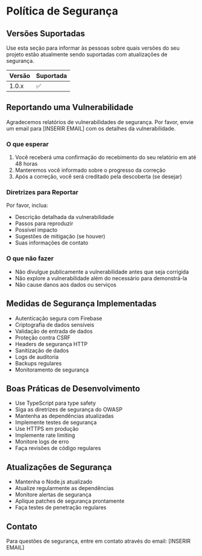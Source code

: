# Política de Segurança

## Versões Suportadas

Use esta seção para informar às pessoas sobre quais versões do seu projeto estão atualmente sendo suportadas com atualizações de segurança.

| Versão | Suportada          |
| ------ | ------------------ |
| 1.0.x  | :white_check_mark: |

## Reportando uma Vulnerabilidade

Agradecemos relatórios de vulnerabilidades de segurança. Por favor, envie um email para [INSERIR EMAIL] com os detalhes da vulnerabilidade.

### O que esperar

1. Você receberá uma confirmação do recebimento do seu relatório em até 48 horas
2. Manteremos você informado sobre o progresso da correção
3. Após a correção, você será creditado pela descoberta (se desejar)

### Diretrizes para Reportar

Por favor, inclua:
- Descrição detalhada da vulnerabilidade
- Passos para reproduzir
- Possível impacto
- Sugestões de mitigação (se houver)
- Suas informações de contato

### O que não fazer

- Não divulgue publicamente a vulnerabilidade antes que seja corrigida
- Não explore a vulnerabilidade além do necessário para demonstrá-la
- Não cause danos aos dados ou serviços

## Medidas de Segurança Implementadas

- Autenticação segura com Firebase
- Criptografia de dados sensíveis
- Validação de entrada de dados
- Proteção contra CSRF
- Headers de segurança HTTP
- Sanitização de dados
- Logs de auditoria
- Backups regulares
- Monitoramento de segurança

## Boas Práticas de Desenvolvimento

- Use TypeScript para type safety
- Siga as diretrizes de segurança do OWASP
- Mantenha as dependências atualizadas
- Implemente testes de segurança
- Use HTTPS em produção
- Implemente rate limiting
- Monitore logs de erro
- Faça revisões de código regulares

## Atualizações de Segurança

- Mantenha o Node.js atualizado
- Atualize regularmente as dependências
- Monitore alertas de segurança
- Aplique patches de segurança prontamente
- Faça testes de penetração regulares

## Contato

Para questões de segurança, entre em contato através do email: [INSERIR EMAIL] 